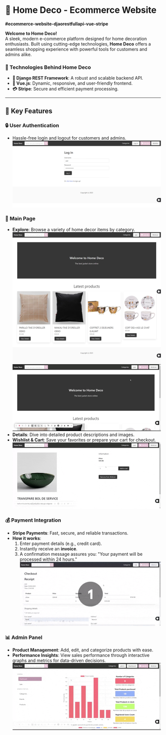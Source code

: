 # 🌟 Home Deco - Ecommerce Website  
**#ecommerce-website-djaorestfullapi-vue-stripe**  

**Welcome to Home Deco!**  
A sleek, modern e-commerce platform designed for home decoration enthusiasts. Built using cutting-edge technologies, **Home Deco** offers a seamless shopping experience with powerful tools for customers and admins alike.  

### 🚀 Technologies Behind Home Deco  
- **🔧 Django REST Framework**: A robust and scalable backend API.  
- **🎨 Vue.js**: Dynamic, responsive, and user-friendly frontend.  
- **💳 Stripe**: Secure and efficient payment processing.  

---

## 🎯 Key Features  

### 🔒 **User Authentication**  
- Hassle-free login and logout for customers and admins.
![main page](https://github.com/ferielmk/Home-Deco---Ecommerce-Website/blob/main/readme_images/002%20login.png)

### 🛒 **Main Page**  
- **Explore**: Browse a variety of home decor items by category.
![main page](https://github.com/ferielmk/Home-Deco---Ecommerce-Website/blob/main/readme_images/001%20homepage.png)
![main page](https://github.com/ferielmk/Home-Deco---Ecommerce-Website/blob/main/readme_images/003%20choice.gif)
- **Details**: Dive into detailed product descriptions and images.  
- **Wishlist & Cart**: Save your favorites or prepare your cart for checkout.  
![main page](https://github.com/ferielmk/Home-Deco---Ecommerce-Website/blob/main/readme_images/005%20add_cart_wishlist.gif)
### 💰 **Payment Integration**  
- **Stripe Payments**: Fast, secure, and reliable transactions.  
- **How it works**:  
  1. Enter payment details (e.g., credit card).  
  2. Instantly receive an **invoice**.  
  3. A confirmation message assures you: "Your payment will be processed within 24 hours."
 ![main page](https://github.com/ferielmk/Home-Deco---Ecommerce-Website/blob/main/readme_images/006%20project%20payement.gif)

### 📊 **Admin Panel**  
- **Product Management**: Add, edit, and categorize products with ease.  
- **Performance Insights**: View sales performance through interactive graphs and metrics for data-driven decisions.
  ![main page](https://github.com/ferielmk/Home-Deco---Ecommerce-Website/blob/main/readme_images/007%20admin.gif)
